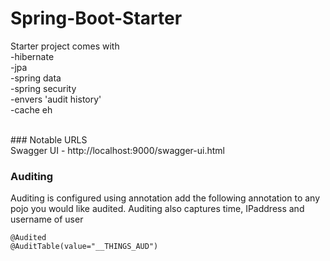 # Spring-Boot-Starter
Starter project comes with<br />
-hibernate<br />
-jpa<br />
-spring data<br />
-spring security<br />
-envers 'audit history' <br />
-cache eh <br />

<br />
### Notable URLS<br />
Swagger UI - http://localhost:9000/swagger-ui.html

<br />



### Auditing<br />
Auditing is configured using annotation add the following annotation to any pojo you would like audited.
Auditing also captures time, IPaddress and username of user
<br />
```
@Audited
@AuditTable(value="__THINGS_AUD")
```